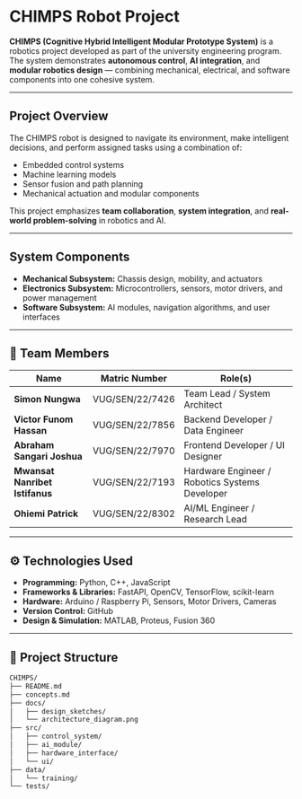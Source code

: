 #  CHIMPS Robot Project

**CHIMPS (Cognitive Hybrid Intelligent Modular Prototype System)** is a robotics project developed as part of the university engineering program.  
The system demonstrates **autonomous control**, **AI integration**, and **modular robotics design** — combining mechanical, electrical, and software components into one cohesive system.

---

##  Project Overview
The CHIMPS robot is designed to navigate its environment, make intelligent decisions, and perform assigned tasks using a combination of:
- Embedded control systems  
- Machine learning models  
- Sensor fusion and path planning  
- Mechanical actuation and modular components  

This project emphasizes **team collaboration**, **system integration**, and **real-world problem-solving** in robotics and AI.

---

##  System Components
- **Mechanical Subsystem:** Chassis design, mobility, and actuators  
- **Electronics Subsystem:** Microcontrollers, sensors, motor drivers, and power management  
- **Software Subsystem:** AI modules, navigation algorithms, and user interfaces  

---

## 👥 Team Members

| **Name** | **Matric Number** | **Role(s)** |
|-----------|------------------|--------------|
| **Simon Nungwa** | VUG/SEN/22/7426 | Team Lead / System Architect |
| **Victor Funom Hassan** | VUG/SEN/22/7856 | Backend Developer / Data Engineer |
| **Abraham Sangari Joshua** | VUG/SEN/22/7970 | Frontend Developer / UI Designer |
| **Mwansat Nanribet Istifanus** | VUG/SEN/22/7193 | Hardware Engineer / Robotics Systems Developer |
| **Ohiemi Patrick** | VUG/SEN/22/8302 | AI/ML Engineer / Research Lead |

---

## ⚙️ Technologies Used
- **Programming:** Python, C++, JavaScript  
- **Frameworks & Libraries:** FastAPI, OpenCV, TensorFlow, scikit-learn  
- **Hardware:** Arduino / Raspberry Pi, Sensors, Motor Drivers, Cameras  
- **Version Control:** GitHub  
- **Design & Simulation:** MATLAB, Proteus, Fusion 360  

---

## 📁 Project Structure
```bash
CHIMPS/
├── README.md
├── concepts.md
├── docs/
│   ├── design_sketches/
│   └── architecture_diagram.png
├── src/
│   ├── control_system/
│   ├── ai_module/
│   ├── hardware_interface/
│   └── ui/
├── data/
│   └── training/
└── tests/
